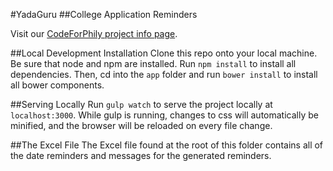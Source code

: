 #YadaGuru
##College Application Reminders

Visit our [CodeForPhily project info page](https://codeforphilly.org/projects/college_application_app_for_philly_schools).

##Local Development Installation
Clone this repo onto your local machine. Be sure that node and npm are installed. Run `npm install` to install all dependencies. Then, cd into the `app` folder and run `bower install` to install all bower components.

##Serving Locally
Run `gulp watch` to serve the project locally at `localhost:3000`. While gulp is running, changes to css will automatically be minified, and the browser will be reloaded on every file change.

##The Excel File
The Excel file found at the root of this folder contains all of the date reminders and messages for the generated reminders.
